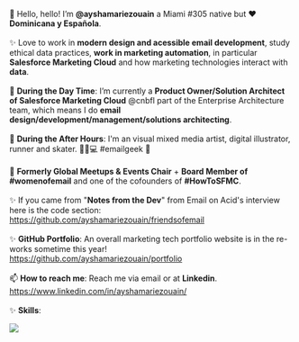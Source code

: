 👋 Hello, hello! I’m <b>@ayshamariezouain</b> a Miami #305 native but ❤️ <b>Dominicana y Española</b>.
<br><br>
✨ Love to work in <b>modern design and acessible email development</b>, study ethical data practices, <b>work in marketing automation</b>, in particular <b>Salesforce Marketing Cloud</b> and how marketing technologies interact with <b>data</b>. 
<br><br>
🌱 <b>During the Day Time</b>: I’m currently a <b>Product Owner/Solution Architect of Salesforce Marketing Cloud</b> @cnbfl part of the Enterprise Architecture team, which means I do <b>email design/development/management/solutions architecting</b>. 
<br><br>
🌙 <b>During the After Hours</b>: I'm an visual mixed media artist, digital illustrator, runner and skater. 👟🐶💻 #emailgeek 💌 <br><br>
 🐐 <b>Formerly Global Meetups & Events Chair</b> + <b>Board Member of #womenofemail</b> and one of the cofounders of <b>#HowToSFMC</b>.
<br><br>
✨ If you came from "<b>Notes from the Dev</b>" from Email on Acid's interview here is the code section: <br> https://github.com/ayshamariezouain/friendsofemail
<br><br>
✨ <b>GitHub Portfolio</b>: An overall marketing tech portfolio website is in the re-works sometime this year! 
<br> https://github.com/ayshamariezouain/portfolio
<br><br>📫 <b>How to reach me</b>: Reach me via email or at <b>Linkedin</b>. <br> https://www.linkedin.com/in/ayshamariezouain/
<br><br>✨ <b>Skills</b>: 

<p align="left">
  <a href="https://skillicons.dev">
    <img src="https://skillicons.dev/icons?i=apple,html,css,figma,github,visualstudio,azure,bootstrap,wordpress,windows,webflow" />
  </a>
</p>
<!---
ayshamariezouain/ayshamariezouain is a ✨ special ✨ repository because its `README.md` (this file) appears on your GitHub profile.
You can click the Preview link to take a look at your changes.
--->
